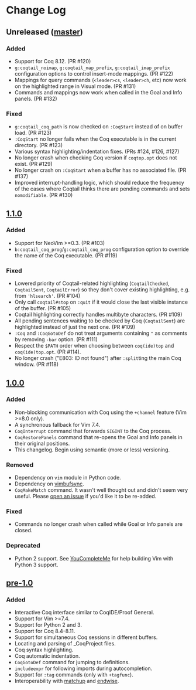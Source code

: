 # Change Log

## Unreleased ([master])

### Added
- Support for Coq 8.12. (PR #120)
- `g:coqtail_noimap`, `g:coqtail_map_prefix`, `g:coqtail_imap_prefix`
  configuration options to control insert-mode mappings. (PR #122)
- Mappings for query commands (`<leader>cs`, `<leader>ch`, etc) now work on the
  highlighted range in Visual mode. (PR #131)
- Commands and mappings now work when called in the Goal and Info panels. (PR #132)

### Fixed
- `g:coqtail_coq_path` is now checked on `:CoqStart` instead of on buffer load.
  (PR #123)
- `:CoqStart` no longer fails when the Coq executable is in the current directory.
  (PR #123)
- Various syntax highlighting/indentation fixes. (PRs #124, #126, #127)
- No longer crash when checking Coq version if `coqtop.opt` does not exist. (PR #129)
- No longer crash on `:CoqStart` when a buffer has no associated file. (PR #137)
- Improved interrupt-handling logic, which should reduce the frequency of the
  cases where Coqtail thinks there are pending commands and sets `nomodifiable`.
  (PR #130)

## [1.1.0]

### Added
- Support for NeoVim >=0.3. (PR #103)
- `b:coqtail_coq_prog`/`g:coqtail_coq_prog` configuration option to override
  the name of the Coq executable. (PR #119)

### Fixed
- Lowered priority of Coqtail-related highlighting (`CoqtailChecked`,
  `CoqtailSent`, `CoqtailError`) so they don't cover existing highlighting, e.g.
  from `'hlsearch'`. (PR #104)
- Only call `coqtail#stop` on `:quit` if it would close the last visible
  instance of the buffer. (PR #105)
- Coqtail highlighting correctly handles multibyte characters. (PR #109)
- All pending sentences waiting to be checked by Coq (`CoqtailSent`) are
  highlighted instead of just the next one. (PR #109)
- `:Coq` and `:CoqGotoDef` do not treat arguments containing `"` as comments
  by removing `-bar` option. (PR #111)
- Respect the `$PATH` order when choosing between `coq(ide)top` and
  `coq(ide)top.opt`. (PR #114).
- No longer crash ("E803: ID not found") after `:split`ting the main Coq window.
  (PR #118)

## [1.0.0]

### Added
- Non-blocking communication with Coq using the `+channel` feature (Vim >=8.0 only).
- A synchronous fallback for Vim 7.4.
- `CoqInterrupt` command that forwards `SIGINT` to the Coq process.
- `CoqRestorePanels` command that re-opens the Goal and Info panels in their
  original positions.
- This changelog. Begin using semantic (more or less) versioning.

### Removed
- Dependency on `vim` module in Python code.
- Dependency on [vimbufsync].
- `CoqMakeMatch` command.
  It wasn't well thought out and didn't seem very useful.
  Please [open an issue](https://github.com/whonore/Coqtail/issues) if you'd
  like it to be re-added.

### Fixed
- Commands no longer crash when called while Goal or Info panels are closed.

### Deprecated
- Python 2 support. See [YouCompleteMe] for help building Vim with Python 3 support.

## [pre-1.0]

### Added
- Interactive Coq interface similar to CoqIDE/Proof General.
- Support for Vim >=7.4.
- Support for Python 2 and 3.
- Support for Coq 8.4-8.11.
- Support for simultaneous Coq sessions in different buffers.
- Locating and parsing of _CoqProject files.
- Coq syntax highlighting.
- Coq automatic indentation.
- `CoqGotoDef` command for jumping to definitions.
- `includeexpr` for following imports during autocompletion.
- Support for `:tag` commands (only with `+tagfunc`).
- Interoperability with [matchup] and [endwise].

[master]: https://github.com/whonore/Coqtail
[1.1.0]: https://github.com/whonore/Coqtail/tree/v1.1.0
[1.0.0]: https://github.com/whonore/Coqtail/tree/v1.0.0
[pre-1.0]: https://github.com/whonore/Coqtail/tree/pre-1.0
[vimbufsync]: https://github.com/let-def/vimbufsync
[matchup]: https://github.com/andymass/vim-matchup
[endwise]: https://github.com/tpope/vim-endwise
[YouCompleteMe]: https://github.com/ycm-core/YouCompleteMe/wiki/Building-Vim-from-source
